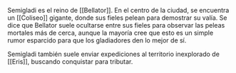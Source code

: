 Semigladi es el reino de [[Bellator]]. En el centro de la ciudad, se encuentra un [[Coliseo]] gigante, donde sus fieles pelean para demostrar su valía.
Se dice que Bellator suele ocultarse entre sus fieles para observar las peleas mortales más de cerca, aunque la mayoría cree que esto es un simple rumor esparcido para que los gladiadores den lo mejor de sí.

Semigladi también suele enviar expediciones al territorio inexplorado de [[Eris]], buscando conquistar para tributar.
